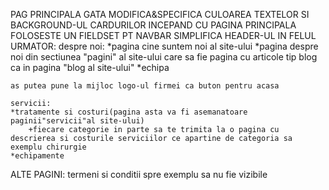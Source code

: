 PAG PRINCIPALA GATA
MODIFICA&SPECIFICA CULOAREA TEXTELOR SI BACKGROUND-UL CARDURILOR INCEPAND CU PAGINA PRINCIPALA
FOLOSESTE UN FIELDSET PT NAVBAR
SIMPLIFICA HEADER-UL IN FELUL URMATOR:
    despre noi:
        *pagina cine suntem noi al site-ului
        *pagina despre noi din sectiunea "pagini" al site-ului care sa fie pagina cu articole tip blog ca in pagina "blog al site-ului"
        *echipa

    as putea pune la mijloc logo-ul firmei ca buton pentru acasa

    servicii:
    *tratamente si costuri(pagina asta va fi asemanatoare paginii"servicii"al site-ului)
        +fiecare categorie in parte sa te trimita la o pagina cu descrierea si costurile serviciilor ce apartine de categoria sa exemplu chirurgie
    *echipamente
ALTE PAGINI:
termeni si conditii spre exemplu sa nu fie vizibile
